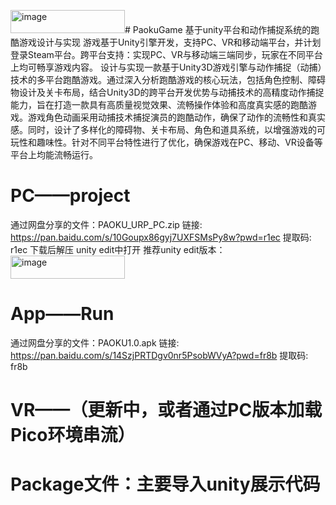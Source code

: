 <img width="183" height="37" alt="image" src="https://github.com/user-attachments/assets/b30ed5f6-e4b9-4d67-b3b8-544b1a0ba38d" /># PaokuGame
基于unity平台和动作捕捉系统的跑酷游戏设计与实现
游戏基于Unity引擎开发，支持PC、VR和移动端平台，并计划登录Steam平台。跨平台支持：实现PC、VR与移动端三端同步，玩家在不同平台上均可畅享游戏内容。
设计与实现一款基于Unity3D游戏引擎与动作捕捉（动捕）技术的多平台跑酷游戏。通过深入分析跑酷游戏的核心玩法，包括角色控制、障碍物设计及关卡布局，结合Unity3D的跨平台开发优势与动捕技术的高精度动作捕捉能力，旨在打造一款具有高质量视觉效果、流畅操作体验和高度真实感的跑酷游戏。游戏角色动画采用动捕技术捕捉演员的跑酷动作，确保了动作的流畅性和真实感。同时，设计了多样化的障碍物、关卡布局、角色和道具系统，以增强游戏的可玩性和趣味性。针对不同平台特性进行了优化，确保游戏在PC、移动、VR设备等平台上均能流畅运行。

# PC——project
通过网盘分享的文件：PAOKU_URP_PC.zip
链接: https://pan.baidu.com/s/10Goupx86gyj7UXFSMsPy8w?pwd=r1ec 提取码: r1ec  下载后解压 unity edit中打开
推荐unity edit版本：<img width="183" height="37" alt="image" src="https://github.com/user-attachments/assets/0d96b853-2639-4dab-ac7c-186df2e08dc0" />


# App——Run
通过网盘分享的文件：PAOKU1.0.apk
链接: https://pan.baidu.com/s/14SzjPRTDgv0nr5PsobWVyA?pwd=fr8b 提取码: fr8b

# VR——（更新中，或者通过PC版本加载Pico环境串流）

# Package文件：主要导入unity展示代码
